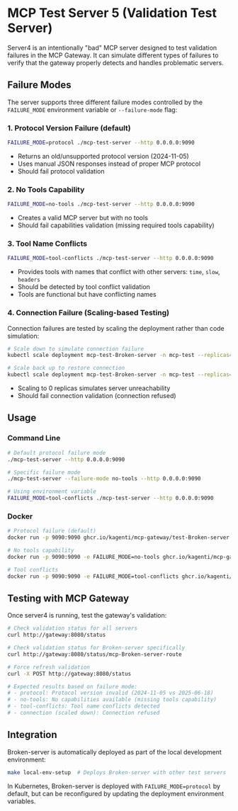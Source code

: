# MCP Test Server 5 (Validation Test Server)

Server4 is an intentionally "bad" MCP server designed to test validation failures in the MCP Gateway. It can simulate different types of failures to verify that the gateway properly detects and handles problematic servers.

## Failure Modes

The server supports three different failure modes controlled by the `FAILURE_MODE` environment variable or `--failure-mode` flag:

### 1. Protocol Version Failure (default)

```bash
FAILURE_MODE=protocol ./mcp-test-server --http 0.0.0.0:9090
```

- Returns an old/unsupported protocol version (2024-11-05)
- Uses manual JSON responses instead of proper MCP protocol
- Should fail protocol validation

### 2. No Tools Capability

```bash
FAILURE_MODE=no-tools ./mcp-test-server --http 0.0.0.0:9090
```

- Creates a valid MCP server but with no tools
- Should fail capabilities validation (missing required tools capability)

### 3. Tool Name Conflicts

```bash
FAILURE_MODE=tool-conflicts ./mcp-test-server --http 0.0.0.0:9090
```

- Provides tools with names that conflict with other servers: `time`, `slow`, `headers`
- Should be detected by tool conflict validation
- Tools are functional but have conflicting names

### 4. Connection Failure (Scaling-based Testing)

Connection failures are tested by scaling the deployment rather than code simulation:

```bash
# Scale down to simulate connection failure
kubectl scale deployment mcp-test-Broken-server -n mcp-test --replicas=0

# Scale back up to restore connection
kubectl scale deployment mcp-test-Broken-server -n mcp-test --replicas=1
```

- Scaling to 0 replicas simulates server unreachability
- Should fail connection validation (connection refused)

## Usage

### Command Line

```bash
# Default protocol failure mode
./mcp-test-server --http 0.0.0.0:9090

# Specific failure mode
./mcp-test-server --failure-mode no-tools --http 0.0.0.0:9090

# Using environment variable
FAILURE_MODE=tool-conflicts ./mcp-test-server --http 0.0.0.0:9090
```

### Docker

```bash
# Protocol failure (default)
docker run -p 9090:9090 ghcr.io/kagenti/mcp-gateway/test-Broken-server:latest

# No tools capability
docker run -p 9090:9090 -e FAILURE_MODE=no-tools ghcr.io/kagenti/mcp-gateway/test-Broken-server:latest

# Tool conflicts
docker run -p 9090:9090 -e FAILURE_MODE=tool-conflicts ghcr.io/kagenti/mcp-gateway/test-Broken-server:latest
```

## Testing with MCP Gateway

Once server4 is running, test the gateway's validation:

```bash
# Check validation status for all servers
curl http://gateway:8080/status

# Check validation status for Broken-server specifically
curl http://gateway:8080/status/mcp-Broken-server-route

# Force refresh validation
curl -X POST http://gateway:8080/status

# Expected results based on failure mode:
# - protocol: Protocol version invalid (2024-11-05 vs 2025-06-18)
# - no-tools: No capabilities available (missing tools capability)
# - tool-conflicts: Tool name conflicts detected
# - connection (scaled down): Connection refused
```

## Integration

Broken-server is automatically deployed as part of the local development environment:

```bash
make local-env-setup  # Deploys Broken-server with other test servers
```

In Kubernetes, Broken-server is deployed with `FAILURE_MODE=protocol` by default, but can be reconfigured by updating the deployment environment variables.

